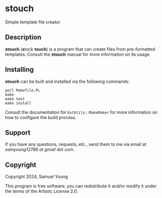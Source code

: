 # stouch
Simple template file creator

## Description
**stouch** (**s**tock **touch**) is a program that can create files from
pre-formatted templates. Consult the **stouch** manual for more information
on its usage.

## Installing
**stouch** can be built and installed via the following commands:
```
perl Makefile.PL
make
make test
make install
```
Consult the documentation for `ExtUtils::MakeMaker` for more information on how
to configure the build process.

## Support
If you have any questions, requests, etc., send them to me via email at
*samyoung12788 at gmail dot com*.

## Copyright
Copyright 2024, Samuel Young

This program is free software; you can redistribute it and/or modify it
under the terms of the Artistic License 2.0.
